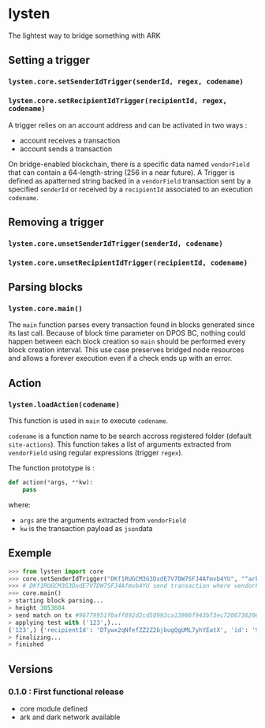 # lysten
The lightest way to bridge something with ARK

## Setting a trigger

### `lysten.core.setSenderIdTrigger(senderId, regex, codename)`
### `lysten.core.setRecipientIdTrigger(recipientId, regex, codename)`

A trigger relies on an account address and can be activated in two ways :

 + account receives a transaction
 + account sends a transaction

On bridge-enabled blockchain, there is a specific data named `vendorField` that
can contain a 64-length-string (256 in a near future). A Trigger is defined as
apatterned string backed in a `vendorField` transaction sent by a specified
`senderId` or received by a `recipientId` associated to an execution `codename`.

## Removing a trigger

### `lysten.core.unsetSenderIdTrigger(senderId, codename)`
### `lysten.core.unsetRecipientIdTrigger(recipientId, codename)`

## Parsing blocks

### `lysten.core.main()`

The `main` function parses every transaction found in blocks generated since its
last call. Because of block time parameter on DPOS BC, nothing could happen between
each block creation so `main` should be performed every block creation interval.
This use case preserves bridged node resources and allows a forever execution even
if a check ends up with an error.

## Action

### `lysten.loadAction(codename)`

This function is used in `main` to execute `codename`.

`codename` is a function name to be search accross registered folder (default
`site-actions`). This function takes a list of arguments extracted from `vendorField`
using regular expressions (trigger `regex`).

The function prototype is :
```python
def action(*args, **kw):
    pass
```
where:
 + `args` are the arguments extracted from `vendorField`
 + `kw` is the transaction payload as `json`data

## Exemple

```python
>>> from lysten import core
>>> core.setSenderIdTrigger("DKf1RUGCM3G3DxdE7V7DW7SFJ4Afmvb4YU", "^arky *(\d*)[^\d].*", "test")
>>> # DKf1RUGCM3G3DxdE7V7DW7SFJ4Afmvb4YU send transaction where vendorField='arky 123 test de lysten'
>>> core.main()
> starting block parsing...
> height 3053604
> send match on tx #96779951f0aff892d2cd50993ca13986f943bf3ec7206736206bb897b163e3b6
> applying test with ('123',)...
('123',) {'recipientId': 'DTywx2qNfefZZ2Z2bjbugQgUML7yhYEatX', 'id': '96779951f0aff892d2cd50993ca13986f943bf3ec7206736206bb897b163e3b6', 'blockid': '7367081023413534202', 'senderPublicKey': '02dcb94d73fb54e775f734762d26975d57f18980314f3b67bc52beb393893bc706', 'asset': {}, 'confirmations': 190, 'amount': 100000000, 'senderId': 'DKf1RUGCM3G3DxdE7V7DW7SFJ4Afmvb4YU', 'fee': 10000000, 'timestamp': 32996070, 'vendorField': 'arky 123 test de lysten', 'signature': '30440220615bf2309a78f520ef21102407007ae7b4cf5135bef4e97a41abad014c8040de022055e7e8215a855a6b5a570aa564566373b84684b127ef61cc981af53e683fcb61', 'type': 0}
> finalizing...
> finished
```

## Versions

### 0.1.0 : First functional release
 + core module defined
 + ark and dark network available

